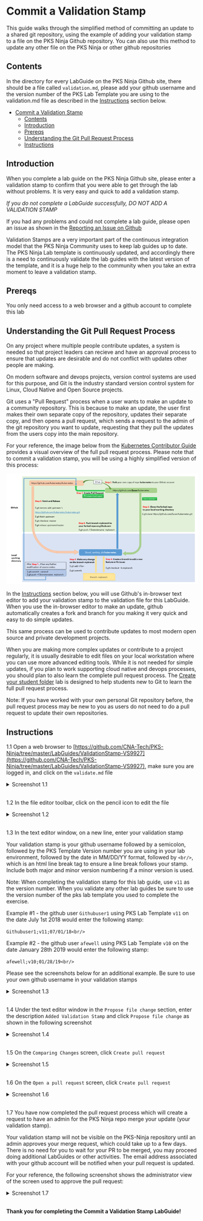 # Commit a Validation Stamp

This guide walks through the simplified method of committing an update to a shared git repository, using the example of adding your validation stamp to a file on the PKS Ninja Github repository. You can also use this method to update any other file on the PKS Ninja or other github repositories

## Contents

In the directory for every LabGuide on the PKS Ninja Github site, there should be a file called `validation.md`, please add your github username and the version number of the PKS Lab Template you are using to the validation.md file as described in the [Instructions](#instructions) section below.

- [Commit a Validation Stamp](#commit-a-validation-stamp)
  - [Contents](#contents)
  - [Introduction](#introduction)
  - [Prereqs](#prereqs)
  - [Understanding the Git Pull Request Process](#understanding-the-git-pull-request-process)
  - [Instructions](#instructions)

## Introduction

When you complete a lab guide on the PKS Ninja Github site, please enter a validation stamp to confirm that you were able to get through the lab without problems. It is very easy and quick to add a validation stamp.

*If you do not complete a LabGuide successfully, DO NOT ADD A VALIDATION STAMP*

If you had any problems and could not complete a lab guide, please open an issue as shown in the [Reporting an Issue on Github](https://github.com/CNA-Tech/PKS-Ninja/tree/master/LabGuides/ReportingAnIssue-RI7933)

Validation Stamps are a very important part of the continuous integration model that the PKS Ninja Community uses to keep lab guides up to date. The PKS Ninja Lab template is continuously updated, and accordingly there is a need to continuously validate the lab guides with the latest version of the template, and it is a huge help to the community when you take an extra moment to leave a validation stamp.

## Prereqs

You only need access to a web browser and a github account to complete this lab

## Understanding the Git Pull Request Process

On any project where multiple people contribute updates, a system is needed so that project leaders can recieve and have an approval process to ensure that updates are desirable and do not conflict with updates other people are making.

On modern software and devops projects, version control systems are used for this purpose, and Git is the industry standard version control system for Linux, Cloud Native and Open Source projects.

Git uses a "Pull Request" process when a user wants to make an update to a community repository. This is because to make an update, the user first makes their own separate copy of the repository, updates their separate copy, and then opens a pull request, which sends a request to the admin of the git repository you want to update, requesting that they pull the updates from the users copy into the main repository.

For your reference, the image below from the [Kubernetes Contributor Guide](https://github.com/kubernetes/community/blob/master/contributors/guide/README.md#github-workflow) provides a visual overview of the full pull request process. Please note that to commit a validation stamp, you will be using a highly simplified version of this process:

<a href="https://github.com/kubernetes/community/blob/master/contributors/guide/github-workflow.md"><img src="Images/2019-01-27-03-40-02.png"></a>

In the [Instructions](#instructions) section below, you will use Github's in-browser text editor to add your validation stamp to the validation file for this LabGuide. When you use the in-browser editor to make an update, github automatically creates a fork and branch for you making it very quick and easy to do simple updates. 

This same process can be used to contribute updates to most modern open source and private development projects.

When you are making more complex updates or contribute to a project regularly, it is usually desirable to edit files on your local workstation where you can use more advanced editing tools. While it is not needed for simple updates, if you plan to work supporting cloud native and devops processes, you should plan to also learn the complete pull request process. The [Create your student folder](https://github.com/CNA-Tech/PKS-Ninja/tree/master/LabGuides/CreateStudentFolder-SF6361) lab  is designed to help students new to Git to learn the full pull request process.

Note: If you have worked with your own personal Git repository before, the pull request process may be new to you as users do not need to do a pull request to update their own repositories.

## Instructions

1.1 Open a web browser to [https://github.com/CNA-Tech/PKS-Ninja/tree/master/LabGuides/ValidationStamp-VS9927](https://github.com/CNA-Tech/PKS-Ninja/tree/master/LabGuides/ValidationStamp-VS9927), make sure you are logged in, and click on the `validate.md` file

<details><summary>Screenshot 1.1</summary><img src="Images/2019-01-27-03-47-10.png"></details><br>

1.2 In the file editor toolbar, click on the pencil icon to edit the file

<details><summary>Screenshot 1.2</summary><img src="Images/2019-01-27-03-48-25.png"></details><br>

1.3 In the text editor window, on a new line, enter your validation stamp

Your validation stamp is your github username followed by a semicolon, followed by the PKS Template Version number you are using in your lab environment, followed by the date in MM/DD/YY format, followed by `<br/>`, which is an html line break tag to ensure a line break follows your stamp. Include both major and minor version numbering if a minor version is used.

Note: When completing the validation stamp for this lab guide, use `v11` as the version number. When you validate any other lab guides be sure to use the version number of the pks lab template you used to complete the exercise. 

Example #1 - the github user `Githubuser1` using PKS Lab Template `v11` on the date July 1st 2018 would enter the following stamp:

`Githubuser1;v11;07/01/18<br/>`

Example #2 - the github user `afewell` using PKS Lab Template `v10` on the date January 28th 2019 would enter the following stamp:

`afewell;v10;01/28/19<br/>`

Please see the screenshots below for an additional example. Be sure to use your own github username in your validation stamps

<details><summary>Screenshot 1.3</summary><img src="Images/2019-01-28-21-14-57.png"></details><br>

1.4 Under the text editor window in the `Propose file change` section, enter the description `Added Validation Stamp` and click `Propose file change` as shown in the following screenshot

<details><summary>Screenshot 1.4</summary><img src="Images/2019-01-27-03-57-21.png"></details><br>

1.5 On the `Comparing Changes` screen, click `Create pull request`

<details><summary>Screenshot 1.5</summary><img src="Images/2019-01-27-03-59-29.png"></details><br>

1.6 On the `Open a pull request` screen, click `Create pull request`

<details><summary>Screenshot 1.6</summary><img src="Images/2019-01-27-04-01-36.png"></details><br>

1.7 You have now completed the pull request process which will create a request to have an admin for the PKS Ninja repo merge your update (your validation stamp).

Your validation stamp will not be visible on the PKS-Ninja repository until an admin approves your merge request, which could take up to a few days. There is no need for you to wait for your PR to be merged, you may proceed doing additional LabGuides or other activities. The email address associated with your github account will be notified when your pull request is updated.

For your reference, the following screenshot shows the administrator view of the screen used to approve the pull request:

<details><summary>Screenshot 1.7</summary><img src="Images/2019-01-27-04-07-12.png"></details><br>

**Thank you for completing the Commit a Validation Stamp LabGuide!**
